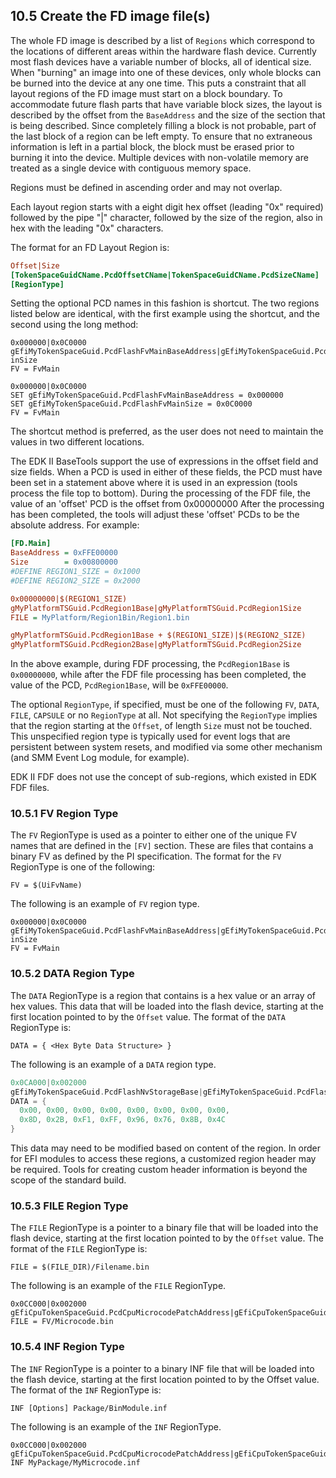 <!--- @file
  10.5 Create the FD image file(s)

  Copyright (c) 2008-2017, Intel Corporation. All rights reserved.<BR>

  Redistribution and use in source (original document form) and 'compiled'
  forms (converted to PDF, epub, HTML and other formats) with or without
  modification, are permitted provided that the following conditions are met:

  1) Redistributions of source code (original document form) must retain the
     above copyright notice, this list of conditions and the following
     disclaimer as the first lines of this file unmodified.

  2) Redistributions in compiled form (transformed to other DTDs, converted to
     PDF, epub, HTML and other formats) must reproduce the above copyright
     notice, this list of conditions and the following disclaimer in the
     documentation and/or other materials provided with the distribution.

  THIS DOCUMENTATION IS PROVIDED BY TIANOCORE PROJECT "AS IS" AND ANY EXPRESS OR
  IMPLIED WARRANTIES, INCLUDING, BUT NOT LIMITED TO, THE IMPLIED WARRANTIES OF
  MERCHANTABILITY AND FITNESS FOR A PARTICULAR PURPOSE ARE DISCLAIMED. IN NO
  EVENT SHALL TIANOCORE PROJECT  BE LIABLE FOR ANY DIRECT, INDIRECT, INCIDENTAL,
  SPECIAL, EXEMPLARY, OR CONSEQUENTIAL DAMAGES (INCLUDING, BUT NOT LIMITED TO,
  PROCUREMENT OF SUBSTITUTE GOODS OR SERVICES; LOSS OF USE, DATA, OR PROFITS;
  OR BUSINESS INTERRUPTION) HOWEVER CAUSED AND ON ANY THEORY OF LIABILITY,
  WHETHER IN CONTRACT, STRICT LIABILITY, OR TORT (INCLUDING NEGLIGENCE OR
  OTHERWISE) ARISING IN ANY WAY OUT OF THE USE OF THIS DOCUMENTATION, EVEN IF
  ADVISED OF THE POSSIBILITY OF SUCH DAMAGE.

-->

## 10.5 Create the FD image file(s)

The whole FD image is described by a list of `Regions` which correspond to the
locations of different areas within the hardware flash device. Currently most
flash devices have a variable number of blocks, all of identical size. When
"burning" an image into one of these devices, only whole blocks can be burned
into the device at any one time. This puts a constraint that all layout regions
of the FD image must start on a block boundary. To accommodate future flash
parts that have variable block sizes, the layout is described by the offset
from the `BaseAddress` and the size of the section that is being described.
Since completely filling a block is not probable, part of the last block of a
region can be left empty. To ensure that no extraneous information is left in a
partial block, the block must be erased prior to burning it into the device.
Multiple devices with non-volatile memory are treated as a single device with
contiguous memory space.

Regions must be defined in ascending order and may not overlap.

Each layout region starts with a eight digit hex offset (leading "0x" required)
followed by the pipe "|" character, followed by the size of the region, also in
hex with the leading "0x" characters.

The format for an FD Layout Region is:

```ini
Offset|Size
[TokenSpaceGuidCName.PcdOffsetCName|TokenSpaceGuidCName.PcdSizeCName]
[RegionType]
```

Setting the optional PCD names in this fashion is shortcut. The two regions
listed below are identical, with the first example using the shortcut, and the
second using the long method:

```
0x000000|0x0C0000
gEfiMyTokenSpaceGuid.PcdFlashFvMainBaseAddress|gEfiMyTokenSpaceGuid.PcdFlashFvMa inSize
FV = FvMain

0x000000|0x0C0000
SET gEfiMyTokenSpaceGuid.PcdFlashFvMainBaseAddress = 0x000000
SET gEfiMyTokenSpaceGuid.PcdFlashFvMainSize = 0x0C0000
FV = FvMain
```

The shortcut method is preferred, as the user does not need to maintain the
values in two different locations.

The EDK II BaseTools support the use of expressions in the offset field and
size fields. When a PCD is used in either of these fields, the PCD must have
been set in a statement above where it is used in an expression (tools process
the file top to bottom). During the processing of the FDF file, the value of an
'offset' PCD is the offset from 0x00000000 After the processing has been
completed, the tools will adjust these 'offset' PCDs to be the absolute
address. For example:

```ini
[FD.Main]
BaseAddress = 0xFFE00000
Size        = 0x00800000
#DEFINE REGION1_SIZE = 0x1000
#DEFINE REGION2_SIZE = 0x2000

0x00000000|$(REGION1_SIZE)
gMyPlatformTSGuid.PcdRegion1Base|gMyPlatformTSGuid.PcdRegion1Size
FILE = MyPlatform/Region1Bin/Region1.bin

gMyPlatformTSGuid.PcdRegion1Base + $(REGION1_SIZE)|$(REGION2_SIZE)
gMyPlatformTSGuid.PcdRegion2Base|gMyPlatformTSGuid.PcdRegion2Size
```

In the above example, during FDF processing, the `PcdRegion1Base` is
`0x00000000`, while after the FDF file processing has been completed, the value
of the PCD, `PcdRegion1Base`, will be `0xFFE00000`.

The optional `RegionType`, if specified, must be one of the following `FV`,
`DATA`, `FILE`, `CAPSULE` or no `RegionType` at all. Not specifying the
`RegionType` implies that the region starting at the `Offset`, of length
`Size` must not be touched. This unspecified region type is typically used
for event logs that are persistent between system resets, and modified via some
other mechanism (and SMM Event Log module, for example).

EDK II FDF does not use the concept of sub-regions, which existed in EDK FDF
files.

### 10.5.1 FV Region Type

The `FV` RegionType is used as a pointer to either one of the unique FV names
that are defined in the `[FV]` section. These are files that contains a binary
FV as defined by the PI specification. The format for the `FV` RegionType is
one of the following:

`FV = $(UiFvName)`

The following is an example of `FV` region type.

```
0x000000|0x0C0000
gEfiMyTokenSpaceGuid.PcdFlashFvMainBaseAddress|gEfiMyTokenSpaceGuid.PcdFlashFvMa inSize
FV = FvMain
```

### 10.5.2 DATA Region Type

The `DATA` RegionType is a region that contains is a hex value or an array of
hex values. This data that will be loaded into the flash device, starting at
the first location pointed to by the `Offset` value. The format of the
`DATA` RegionType is:

`DATA = { <Hex Byte Data Structure> }`

The following is an example of a `DATA` region type.

```c
0x0CA000|0x002000
gEfiMyTokenSpaceGuid.PcdFlashNvStorageBase|gEfiMyTokenSpaceGuid.PcdFlashNvStorageSize
DATA = {
  0x00, 0x00, 0x00, 0x00, 0x00, 0x00, 0x00, 0x00,
  0x8D, 0x2B, 0xF1, 0xFF, 0x96, 0x76, 0x8B, 0x4C
}
```

This data may need to be modified based on content of the region. In order for
EFI modules to access these regions, a customized region header may be
required. Tools for creating custom header information is beyond the scope of
the standard build.

### 10.5.3 FILE Region Type

The `FILE` RegionType is a pointer to a binary file that will be loaded into
the flash device, starting at the first location pointed to by the `Offset`
value. The format of the `FILE` RegionType is:

`FILE = $(FILE_DIR)/Filename.bin`

The following is an example of the `FILE` RegionType.

```
0x0CC000|0x002000
gEfiCpuTokenSpaceGuid.PcdCpuMicrocodePatchAddress|gEfiCpuTokenSpaceGuid.PcdCpuMicrocodePatchSize
FILE = FV/Microcode.bin
```

### 10.5.4 INF Region Type

The `INF` RegionType is a pointer to a binary INF file that will be loaded into
the flash device, starting at the first location pointed to by the Offset
value. The format of the `INF` RegionType is:

`INF [Options] Package/BinModule.inf`

The following is an example of the `INF` RegionType.

```
0x0CC000|0x002000
gEfiCpuTokenSpaceGuid.PcdCpuMicrocodePatchAddress|gEfiCpuTokenSpaceGuid.PcdCpuMicrocodePatchSize
INF MyPackage/MyMicrocode.inf
```
